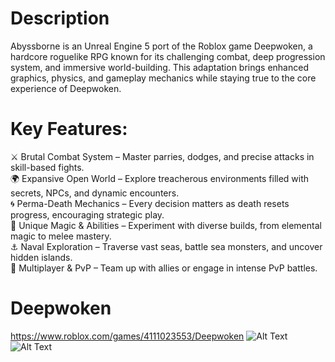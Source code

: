 # Description
Abyssborne is an Unreal Engine 5 port of the Roblox game Deepwoken, a hardcore roguelike RPG known for its challenging combat, deep progression system, and immersive world-building. This adaptation brings enhanced graphics, physics, and gameplay mechanics while staying true to the core experience of Deepwoken.

# Key Features:
⚔️ Brutal Combat System – Master parries, dodges, and precise attacks in skill-based fights.  
🌍 Expansive Open World – Explore treacherous environments filled with secrets, NPCs, and dynamic encounters.  
🌀 Perma-Death Mechanics – Every decision matters as death resets progress, encouraging strategic play.  
🔮 Unique Magic & Abilities – Experiment with diverse builds, from elemental magic to melee mastery.  
⚓ Naval Exploration – Traverse vast seas, battle sea monsters, and uncover hidden islands.  
🤝 Multiplayer & PvP – Team up with allies or engage in intense PvP battles.  

# Deepwoken
https://www.roblox.com/games/4111023553/Deepwoken
![Alt Text](https://tr.rbxcdn.com/180DAY-6d62538593d51c52f053b3f1abd74dfb/768/432/Image/Webp/noFilter)
![Alt Text](https://tr.rbxcdn.com/180DAY-6b90c001c548cc78bebdfd72ba1aa2e6/768/432/Image/Webp/noFilter)


